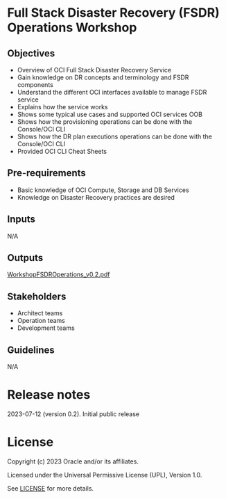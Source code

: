
# Full Stack Disaster Recovery (FSDR) Operations Workshop

## Objectives

* Overview of OCI Full Stack Disaster Recovery Service
* Gain knowledge on DR concepts and terminology and FSDR components
* Understand the different OCI interfaces available to manage FSDR service
* Explains how the service works
* Shows some typical use cases and supported OCI services OOB
* Shows how the provisioning operations can be done with the Console/OCI CLI
* Shows how the DR plan executions operations can be done with the Console/OCI CLI
* Provided OCI CLI Cheat Sheets

## Pre-requirements

* Basic knowledge of OCI Compute, Storage and DB Services
* Knowledge on Disaster Recovery practices are desired

## Inputs

N/A

## Outputs

[WorkshopFSDROperations_v0.2.pdf](./files/EXP#01o_WorkshopFSDROperations_v0.2.pdf)

## Stakeholders

* Architect teams
* Operation teams
* Development teams
  
## Guidelines

N/A

# Release notes

2023-07-12 (version 0.2). Initial public release
  
# License

Copyright (c) 2023 Oracle and/or its affiliates.

Licensed under the Universal Permissive License (UPL), Version 1.0.

See [LICENSE](https://github.com/oracle-devrel/technology-engineering/blob/folder-structure/LICENSE) for more details.